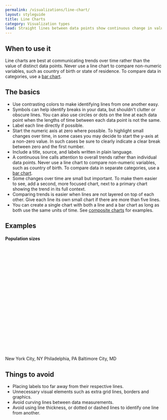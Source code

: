 ```yaml
---
permalink: /visualizations/line-chart/
layout: styleguide
title: Line Charts
category: Visualization types
lead: Straight lines between data points show continuous change in value, usually over time.
---
```


## When to use it
Line charts are best at communicating trends over time rather than the value of distinct data points. Never use a line chart to compare non-numeric variables, such as country of birth or state of residence. To compare data in categories, use a [bar chart]().

## The basics
- Use contrasting colors to make identifying lines from one another easy.
- Symbols can help identify breaks in your data, but shouldn't clutter or obscure lines.  You can also use circles or dots on the line at each data point when the lengths of time between each data point is not the same.
- Label each line directly if possible.
- Start the numeric axis at zero where possible.  To highlight small changes over time, in some cases you may decide to start the y-axis at a non-zero value.  In such cases be sure to clearly indicate a clear break between zero and the first number.
- Include a title, source, and labels written in plain language.
- A continuous line calls attention to overall trends rather than individual data points. Never use a line chart to compare non-numeric variables, such as country of birth. To compare data in separate categories, use a [bar chart]().
- Some changes over time are small but important. To make them easier to see, add a second, more focused chart, next to a primary chart showing the trend in its full context.
- Comparing trends is easier when lines are not layered on top of each other. Give each line its own small chart if there are more than five lines.
- You can create a single chart with both a line and a bar chart as long as both use the same units of time.  See [composite charts]() for examples.

## Examples

<h4 class="usa-chart-title">Population sizes</h4>
<div id="line" class="chart" style="height: 350px; width: 860px;"></div>
<div class="usa-legend" aria-hidden="true">
  <span class="usa-legend-box" style="background-color: rgb(31, 119, 180);"></span>
    <span class="usa-legend-text">
    New York City, NY</span>
  <span class="usa-legend-box" style="background-color: rgb(255, 127, 14);"></span>
    <span class="usa-legend-text">Philadelphia, PA</span>
  <span class="usa-legend-box" style="background-color: rgb(44, 160, 44);"></span>
    <span class="usa-legend-text">Baltimore City, MD</span>
</div>

## Things to avoid

- Placing labels too far away from their respective lines.
- Unnecessary visual elements such as extra grid lines, borders and graphics.
- Avoid curving lines between data measurements.
- Avoid using line thickness, or dotted or dashed lines to identify one line from another.


